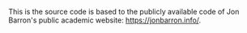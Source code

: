 This is the source code is based to the publicly available code of Jon Barron's public academic website: https://jonbarron.info/.

